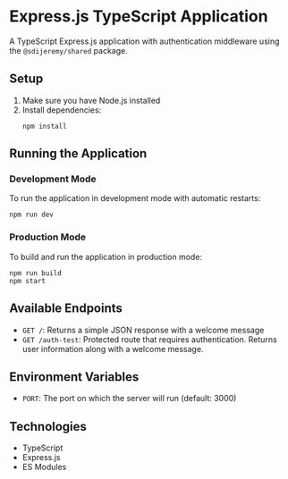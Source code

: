 # Express.js TypeScript Application

A TypeScript Express.js application with authentication middleware using the `@sdijeremy/shared` package.

## Setup

1. Make sure you have Node.js installed
2. Install dependencies:
   ```
   npm install
   ```

## Running the Application

### Development Mode

To run the application in development mode with automatic restarts:

```
npm run dev
```

### Production Mode

To build and run the application in production mode:

```
npm run build
npm start
```

## Available Endpoints

- `GET /`: Returns a simple JSON response with a welcome message
- `GET /auth-test`: Protected route that requires authentication. Returns user information along with a welcome message.

## Environment Variables

- `PORT`: The port on which the server will run (default: 3000)

## Technologies

- TypeScript
- Express.js
- ES Modules
